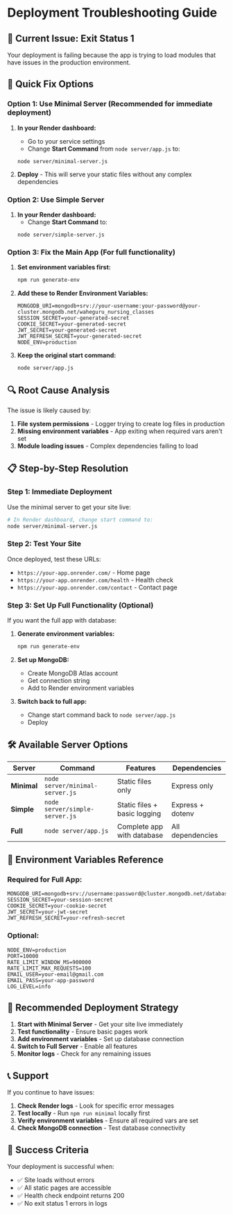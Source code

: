 # Deployment Troubleshooting Guide

## 🚨 Current Issue: Exit Status 1

Your deployment is failing because the app is trying to load modules that have issues in the production environment.

## 🔧 Quick Fix Options

### Option 1: Use Minimal Server (Recommended for immediate deployment)

1. **In your Render dashboard:**
   - Go to your service settings
   - Change **Start Command** from `node server/app.js` to:
   ```
   node server/minimal-server.js
   ```

2. **Deploy** - This will serve your static files without any complex dependencies

### Option 2: Use Simple Server

1. **In your Render dashboard:**
   - Change **Start Command** to:
   ```
   node server/simple-server.js
   ```

### Option 3: Fix the Main App (For full functionality)

1. **Set environment variables first:**
   ```bash
   npm run generate-env
   ```

2. **Add these to Render Environment Variables:**
   ```
   MONGODB_URI=mongodb+srv://your-username:your-password@your-cluster.mongodb.net/waheguru_nursing_classes
   SESSION_SECRET=your-generated-secret
   COOKIE_SECRET=your-generated-secret
   JWT_SECRET=your-generated-secret
   JWT_REFRESH_SECRET=your-generated-secret
   NODE_ENV=production
   ```

3. **Keep the original start command:**
   ```
   node server/app.js
   ```

## 🔍 Root Cause Analysis

The issue is likely caused by:

1. **File system permissions** - Logger trying to create log files in production
2. **Missing environment variables** - App exiting when required vars aren't set
3. **Module loading issues** - Complex dependencies failing to load

## 📋 Step-by-Step Resolution

### Step 1: Immediate Deployment
Use the minimal server to get your site live:

```bash
# In Render dashboard, change start command to:
node server/minimal-server.js
```

### Step 2: Test Your Site
Once deployed, test these URLs:
- `https://your-app.onrender.com/` - Home page
- `https://your-app.onrender.com/health` - Health check
- `https://your-app.onrender.com/contact` - Contact page

### Step 3: Set Up Full Functionality (Optional)
If you want the full app with database:

1. **Generate environment variables:**
   ```bash
   npm run generate-env
   ```

2. **Set up MongoDB:**
   - Create MongoDB Atlas account
   - Get connection string
   - Add to Render environment variables

3. **Switch back to full app:**
   - Change start command back to `node server/app.js`
   - Deploy

## 🛠️ Available Server Options

| Server | Command | Features | Dependencies |
|--------|---------|----------|--------------|
| **Minimal** | `node server/minimal-server.js` | Static files only | Express only |
| **Simple** | `node server/simple-server.js` | Static files + basic logging | Express + dotenv |
| **Full** | `node server/app.js` | Complete app with database | All dependencies |

## 🔧 Environment Variables Reference

### Required for Full App:
```
MONGODB_URI=mongodb+srv://username:password@cluster.mongodb.net/database
SESSION_SECRET=your-session-secret
COOKIE_SECRET=your-cookie-secret
JWT_SECRET=your-jwt-secret
JWT_REFRESH_SECRET=your-refresh-secret
```

### Optional:
```
NODE_ENV=production
PORT=10000
RATE_LIMIT_WINDOW_MS=900000
RATE_LIMIT_MAX_REQUESTS=100
EMAIL_USER=your-email@gmail.com
EMAIL_PASS=your-app-password
LOG_LEVEL=info
```

## 🚀 Recommended Deployment Strategy

1. **Start with Minimal Server** - Get your site live immediately
2. **Test functionality** - Ensure basic pages work
3. **Add environment variables** - Set up database connection
4. **Switch to Full Server** - Enable all features
5. **Monitor logs** - Check for any remaining issues

## 📞 Support

If you continue to have issues:

1. **Check Render logs** - Look for specific error messages
2. **Test locally** - Run `npm run minimal` locally first
3. **Verify environment variables** - Ensure all required vars are set
4. **Check MongoDB connection** - Test database connectivity

## 🎯 Success Criteria

Your deployment is successful when:
- ✅ Site loads without errors
- ✅ All static pages are accessible
- ✅ Health check endpoint returns 200
- ✅ No exit status 1 errors in logs 